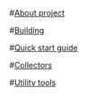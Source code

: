 
#[About project](about.md)

#[Building](building.md)

#[Quick start guide](quickStartGuide.md)

#[Collectors](collectors.md)

#[Utility tools](utilityTools.md)
